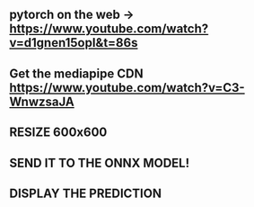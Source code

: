 ## pytorch on the web -> https://www.youtube.com/watch?v=d1gnen15opI&t=86s

## Get the mediapipe CDN https://www.youtube.com/watch?v=C3-WnwzsaJA

## RESIZE 600x600

## SEND IT TO THE ONNX MODEL!

## DISPLAY THE PREDICTION